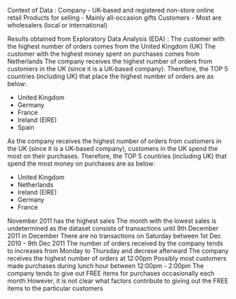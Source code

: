 Context of Data :
Company - UK-based and registered non-store online retail
Products for selling - Mainly all-occasion gifts
Customers - Most are wholesalers (local or international)

Results obtained from Exploratory Data Analysis (EDA) :
The customer with the highest number of orders comes from the United Kingdom (UK)
The customer with the highest money spent on purchases comes from Netherlands
The company receives the highest number of orders from customers in the UK (since it is a UK-based company). Therefore, the TOP 5 countries (including UK) that place the highest number of orders are as below:
- United Kingdom
- Germany
- France
- Ireland (EIRE)
- Spain

As the company receives the highest number of orders from customers in the UK (since it is a UK-based company), customers in the UK spend the most on their purchases. Therefore, the TOP 5 countries (including UK) that spend the most money on purchases are as below:
- United Kingdom
- Netherlands
- Ireland (EIRE)
- Germany
- France

November 2011 has the highest sales
The month with the lowest sales is undetermined as the dataset consists of transactions until 9th December 2011 in December
There are no transactions on Saturday between 1st Dec 2010 - 9th Dec 2011
The number of orders received by the company tends to increases from Monday to Thursday and decrese afterward
The company receives the highest number of orders at 12:00pm
Possibly most customers made purchases during lunch hour between 12:00pm - 2:00pm
The company tends to give out FREE items for purchases occasionally each month
However, it is not clear what factors contribute to giving out the FREE items to the particular customers
